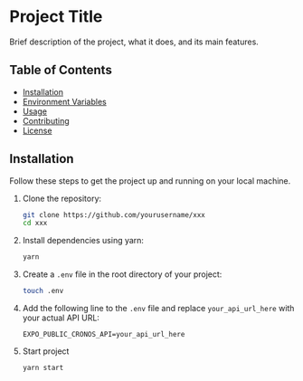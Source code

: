 # Project Title

Brief description of the project, what it does, and its main features.

## Table of Contents

- [Installation](#installation)
- [Environment Variables](#environment-variables)
- [Usage](#usage)
- [Contributing](#contributing)
- [License](#license)

## Installation

Follow these steps to get the project up and running on your local machine.

1. Clone the repository:

   ```bash
   git clone https://github.com/yourusername/xxx
   cd xxx
   ```

2. Install dependencies using yarn:

   ```bash
   yarn
   ```

3. Create a `.env` file in the root directory of your project:

   ```bash
   touch .env
   ```

4. Add the following line to the `.env` file and replace `your_api_url_here` with your actual API URL:

   ```env
   EXPO_PUBLIC_CRONOS_API=your_api_url_here
   ```

5. Start project
   ```bash
   yarn start
   ```

